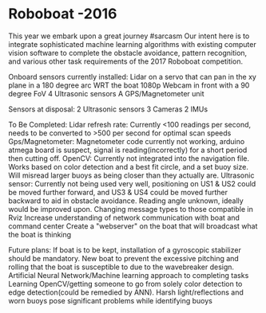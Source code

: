 # Roboboat -2016
This year we embark upon a great journey #sarcasm
Our intent here is to integrate sophisticated machine learning algorithms with existing computer vision software to complete the obstacle avoidance, pattern recognition, and various other task requirements of the 2017 Roboboat competition.

Onboard sensors currently installed:
Lidar on a servo that can pan in the xy plane in a 180 degree arc WRT the boat
1080p Webcam in front with a 90 degree FoV
4 Ultrasonic sensors
A GPS/Magnetometer unit

Sensors at disposal:
2 Ultrasonic sensors
3 Cameras
2 IMUs

To Be Completed:
Lidar refresh rate: Currently <100 readings per second, needs to be converted to >500 per second for optimal scan speeds
Gps/Magnetometer: Magnetometer code currently not working, arduino atmega board is suspect, signal is reading(incorrectly) for a short period then cutting off.
OpenCV: Currently not integrated into the navigation file. Works based on color detection and a best fit circle, and a set buoy size. Will misread larger buoys as being closer than they actually are.
Ultrasonic sensor: Currently not being used very well, positioning on US1 & US2 could be moved further forward, and US3 & US4 could be moved further backward to aid in obstacle avoidance. Reading angle unknown, ideally would be improved upon.
Changing message types to those compatible in Rviz
Increase understanding of network communication with boat and command center
Create a "webserver" on the boat that will broadcast what the boat is thinking


Future plans:
If boat is to be kept, installation of a gyroscopic stabilizer should be mandatory.
New boat to prevent the excessive pitching and rolling that the boat is susceptible to due to the wavebreaker design.
Artificial Neural Network/Machine learning approach to completing tasks
Learning OpenCV/getting someone to go from solely color detection to edge detection(could be remedied by ANN). Harsh light/reflections and worn buoys pose significant problems while identifying buoys
